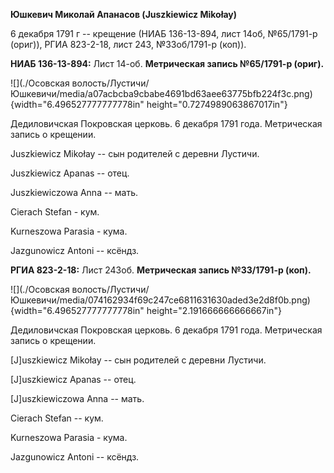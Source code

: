**Юшкевич Миколай Апанасов (Juszkiewicz Mikołay)**

6 декабря 1791 г -- крещение (НИАБ 136-13-894, лист 14об, №65/1791-р
(ориг)), РГИА 823-2-18, лист 243, №33об/1791-р (коп)).

**НИАБ 136-13-894:** Лист 14-об. **Метрическая запись №65/1791-р
(ориг).**

![](./Осовская волость/Лустичи/Юшкевичи/media/a07acbcba9cbabe4691bd63aee63775bfb224f3c.png){width="6.496527777777778in"
height="0.7274989063867017in"}

Дедиловичская Покровская церковь. 6 декабря 1791 года. Метрическая
запись о крещении.

Juszkiewicz Mikołay -- сын родителей с деревни Лустичи.

Juszkiewicz Apanas -- отец.

Juszkiewiczowa Anna -- мать.

Cierach Stefan - кум.

Kurneszowa Parasia - кума.

Jazgunowicz Antoni -- ксёндз.

**РГИА 823-2-18:** Лист 243об. **Метрическая запись №33/1791-р (коп).**

![](./Осовская волость/Лустичи/Юшкевичи/media/074162934f69c247ce6811631630aded3e2d8f0b.png){width="6.496527777777778in"
height="2.191666666666667in"}

Дедиловичская Покровская церковь. 6 декабря 1791 года. Метрическая
запись о крещении.

\[J\]uszkiewicz Mikołay -- сын родителей с деревни Лустичи.

\[J\]uszkiewicz Apanas -- отец.

\[J\]uszkiewiczowa Anna -- мать.

Cierach Stefan -- кум.

Kurneszowa Parasia - кума.

Jazgunowicz Antoni -- ксёндз.
